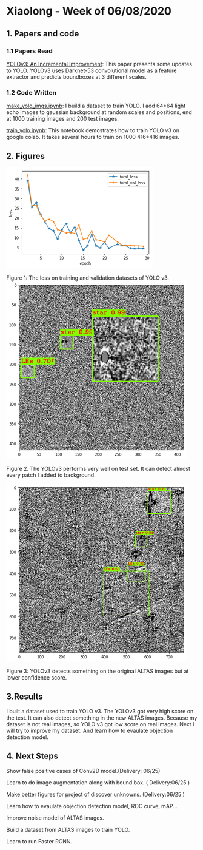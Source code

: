 # Xiaolong - Week of 06/08/2020

## 1. Papers and code

### 1.1 Papers Read

[YOLOv3: An Incremental Improvement](https://pjreddie.com/media/files/papers/YOLOv3.pdf):  This paper presents some updates to YOLO. YOLOv3 uses Darknet-53 convolutional model as a feature extractor and predicts boundboxes at 3 different scales. 

### 1.2 Code Written

[make_yolo_imgs.ipynb](source/make_yolo_imgs.ipynb):  I build a dataset to train YOLO. I add 64*64 light echo images to gaussian background at random scales and positions, end at 1000 training images and 200 test images. 

[train_yolo.ipynb](source/train_yolo.ipynb): This notebook demostrates how to train YOLO v3 on google colab. It takes several hours to train on 1000 416*416 images. 

## 2. Figures



![yolo loss](imgs/20200615_1.png)

Figure 1:  The loss on training and validation datasets of YOLO v3.![](imgs/20200615_2.png)

Figure 2.  The YOLOv3 performs very well on test set. It can detect almost every patch I added to background.  

![grad_cam](imgs/20200615_3.png)

Figure 3: YOLOv3 detects something on the original ALTAS images but at lower confidence score. 

## 3.Results

I built a dataset used to train YOLO v3. The YOLOv3 got very high score on the test. It can also detect something in the new ALTAS images. Because my dataset is not real images, so YOLO v3 got low score on real images. Next I will try to improve my dataset. And learn how to evaulate objection detection model. 

## 4. Next Steps

Show false positive cases of Conv2D model.(Delivery: 06/25)

Learn to do image augmentation along with bound box. ( Delivery:06/25 )

Make better figures for project of discover unknowns. (Delivery:06/25 )

Learn how to evaulate objection detection model, ROC curve, mAP... 

Improve noise model of ALTAS images.

Build a dataset from ALTAS images to train YOLO. 

Learn to run Faster RCNN.  













